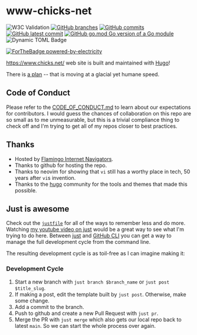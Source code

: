 # www-chicks-net

![W3C Validation](https://img.shields.io/w3c-validation/html?targetUrl=https%3A%2F%2Fwww.chicks.net%2F)
[![GitHub branches](https://badgen.net/github/branches/chicks-net/www-chicks-net)](https://github.com/chicks-net/www-chicks-net/)
[![GitHub commits](https://badgen.net/github/commits/chicks-net/www-chicks-net)](https://GitHub.com/chicks-net/www-chicks-net/commit/)
[![GitHub latest commit](https://badgen.net/github/last-commit/chicks-net/www-chicks-net)](https://GitHub.com/chicks-net/www-chicks-net/commit/)
[![GitHub go.mod Go version of a Go module](https://img.shields.io/github/go-mod/go-version/chicks-net/www-chicks-net.svg)](https://github.com/chicks-net/www-chicks-net)
![Dynamic TOML Badge](https://img.shields.io/badge/dynamic/toml?url=https%3A%2F%2Fraw.githubusercontent.com%2Fchicks-net%2Fwww-chicks-net%2Frefs%2Fheads%2Fmain%2Fhugo.toml&query=%24.theme%5B0%5D&label=theme%5B0%5D)

[![ForTheBadge powered-by-electricity](http://ForTheBadge.com/images/badges/powered-by-electricity.svg)](http://ForTheBadge.com)

https://www.chicks.net/ web site is built and maintained with [Hugo](https://gohugo.io/)!

There is [a plan](TODO.md) -- that is moving at a glacial yet humane speed.

## Code of Conduct

Please refer to the [CODE_OF_CONDUCT.md](CODE_OF_CONDUCT.md) to learn about our expectations for contributors.
I would guess the chances of collaboration on this repo are so small as to me unmeasurable,
but this is a trivial compliance thing to check off and I'm trying to get all of my repos closer
to best practices.

## Thanks

* Hosted by [Flamingo Internet Navigators](https://www.fini.net/).
* Thanks to github for hosting the repo.
* Thanks to neovim for showing that `vi` still has a worthy place in tech, 50 years after `vi`s invention.
* Thanks to the [hugo](https://gohugo.io/) community for the tools and themes that made this possible.

## Just is awesome

Check out the [`justfile`](https://github.com/chicks-net/www-chicks-net/blob/main/justfile)
for all of the ways to remember less and do more.
Watching [my youtube video on just](https://youtu.be/m7ZCnGnYyvs?si=QNvUZJiGo20FVdnD) would be a great way
to see what I'm trying to do here.
Between [just](https://just.systems/man/en/) and [GitHub CLI](https://cli.github.com/) you
can get a way to manage the full development cycle from the command line.

The resulting development cycle is as toil-free as I can imagine making it:

### Development Cycle

1. Start a new branch with `just branch $branch_name` or `just post $title_slug`.
1. If making a post, edit the template built by `just post`.  Otherwise, make some change.
1. Add a commit to the branch.
1. Push to github and create a new Pull Request with `just pr`.
1. Merge the PR with `just merge` which also gets our local repo back to latest `main`.  So we can start the whole process over again.
